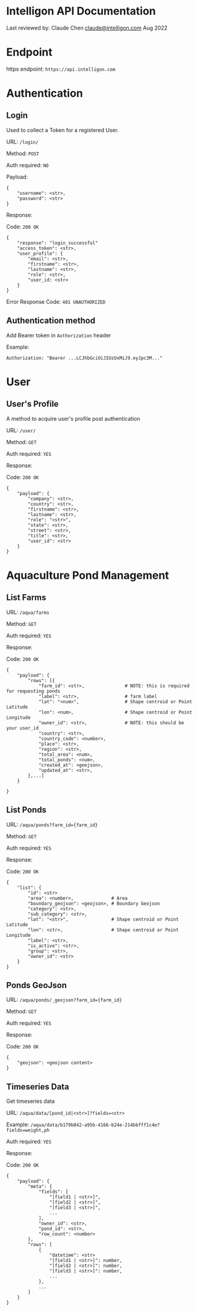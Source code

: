 # Intelligon API Documentation

Last reviewed by: Claude Chen <claude@intelligon.com> Aug 2022

# Endpoint

https endpoint: `https://api.intelligon.com`

# Authentication

## Login

Used to collect a Token for a registered User.

URL: `/login/`

Method: `POST`

Auth required: `NO`

Payload:

```
{
	"username": <str>,
	"password": <str>
}
```

Response:

Code: `200 OK`

```
{
	"response": "login_successful"
	"access_token": <str>,
	"user_profile": {
		"email": <str>,
		"firstname": <str>,
		"lastname": <str>,
		"role": <str>,
		"user_id: <str>
	}
}
```

Error Response
Code: `401 UNAUTHORIZED`

## Authentication method

Add Bearer token in `Authorization` header

Example:

`Authorization: "Bearer ...LCJhbGciOiJIUzUxMiJ9.eyJpc3M..."`

# User

## User's Profile

A method to acquire user's profile post authentication

URL: `/user/`

Method: `GET`

Auth required: `YES`

Response:

Code: `200 OK`

```
{
	"payload": {
		"company": <str>,
		"country": <str>,
		"firstname": <str>,
		"lastname": <str>,
		"role": "<str>",
		"state": <str>,
		"street": <str>,
		"title": <str>,
		"user_id": <str>
	}
}
```

# Aquaculture Pond Management

## List Farms


URL: `/aqua/farms`

Method: `GET`

Auth required: `YES`

Response:

Code: `200 OK`

```
{
	"payload": {
		"rows": [{
			"farm_id": <str>,               # NOTE: this is required for requesting ponds
			"label": <str>,                 # farm label
			"lat": "<num>",                	# Shape centroid or Point Latitude
			"lon": <num>,                  	# Shape centroid or Point Longitude
			"owner_id": <str>,              # NOTE: this should be your user_id
			"country": <str>,
			"country_code": <number>,
			"place": <str>,
			"region": <str>,
			"total_area": <num>,
			"total_ponds": <num>,
			"created_at": <geojson>,
			"updated_at": <str>,
		},...]
	}

}
```


## List Ponds

URL: `/aqua/ponds?farm_id={farm_id}`

Method: `GET`

Auth required: `YES`

Response:

Code: `200 OK`

```
{
    "list": {
    	"id": <str>
    	"area": <number>,              # Area
    	"boundary_geojson": <geojson>, # Boundary Geojson
    	"category": <str>,
    	"sub_category": <str>,
    	"lat": "<str>",                # Shape centroid or Point Latitude
    	"lon": <str>,                  # Shape centroid or Point Longitude
    	"label": <str>,
    	"is_active": <str>,
    	"group": <str>,
    	"owner_id": <str>
    }
}
```

## Ponds GeoJson

URL: `/aqua/ponds/_geojson?farm_id={farm_id}`

Method: `GET`

Auth required: `YES`

Response:

Code: `200 OK`

```
{
	"geojson": <geojson content>
}
```


## Timeseries Data

Get timeseries data

URL: `/aqua/data/[pond_id|<str>]?fields=<str>`

Example: `/aqua/data/b179b842-a95b-4166-b24e-214bbfff1c4e?fields=weight,ph`

Auth required: `YES`

Response:

Code: `200 OK`

```
{
	"payload": {
		"meta": {
			"fields": [
				"[field1 | <str>]",
				"[field2 | <str>]",
				"[field3 | <str>]",
				...
			],
			"owner_id": <str>,
			"pond_id": <str>,
			"row_count": <number>
		},
		"rows": [
			{
				"datetime": <str>
				"[field1 | <str>]": number,
				"[field2 | <str>]": number,
				"[field3 | <str>]": number,
				...
			}, 
			...
		]
	}
}
```

